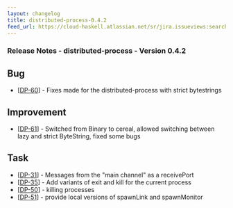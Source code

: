 ```yaml
---
layout: changelog
title: distributed-process-0.4.2
feed_url: https://cloud-haskell.atlassian.net/sr/jira.issueviews:searchrequest-rss/temp/SearchRequest.xml?jqlQuery=project+%3D+DP+AND+status+%3D+Closed+AND+fixVersion+%3D+0.4.2&tempMax=1000
---
```


### Release Notes - distributed-process - Version 0.4.2
            
<h2>        Bug
</h2>
<ul>
<li>[<a href='https://cloud-haskell.atlassian.net/browse/DP-60'>DP-60</a>] -         Fixes made for the distributed-process with strict bytestrings
</li>
</ul>
        
<h2>        Improvement
</h2>
<ul>
<li>[<a href='https://cloud-haskell.atlassian.net/browse/DP-61'>DP-61</a>] -         Switched from Binary to cereal, allowed switching between lazy and strict ByteString, fixed some bugs
</li>
</ul>
                    
<h2>        Task
</h2>
<ul>
<li>[<a href='https://cloud-haskell.atlassian.net/browse/DP-31'>DP-31</a>] -         Messages from the &quot;main channel&quot; as a receivePort
</li>
<li>[<a href='https://cloud-haskell.atlassian.net/browse/DP-35'>DP-35</a>] -         Add variants of exit and kill for the current process
</li>
<li>[<a href='https://cloud-haskell.atlassian.net/browse/DP-50'>DP-50</a>] -         killing processes
</li>
<li>[<a href='https://cloud-haskell.atlassian.net/browse/DP-51'>DP-51</a>] -         provide local versions of spawnLink and spawnMonitor
</li>
</ul>
